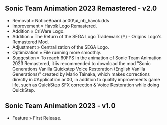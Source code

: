 ## Sonic Team Animation 2023 Remastered - v2.0

- Removal » NoticeBoard.ar.00\ui_nb_havok.dds
- Improvement » Havok Logo Remastered.
- Addition » CriWare Logo.
- Addition » The Return of the SEGA Logo Trademark (®) - Origins Logo's Remastered Mod.
- Adjustment » Centralization of the SEGA Logo.
- Optimization » File running more smoothly.
- Suggestion » To reach 60FPS in the animation of Sonic Team Animation 2023 Remastered, it is recommended to download the mod "Sonic Generations Vanilla Quickstep Voice Restoration (English Vanilla Generations)" created by Mario Tainaka, which makes corrections directly in #Application.ar.00, in addition to quality improvements game life, such as QuickStep SFX correction & Voice Restoration while doing QuickStep.

## Sonic Team Animation 2023 - v1.0

- Feature » First Release.


